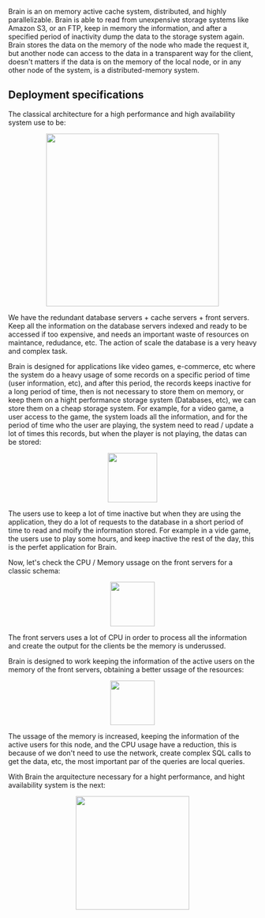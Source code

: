 Brain is an on memory active cache system, distributed, and highly parallelizable. Brain is able to read from unexpensive storage systems like Amazon S3, or an FTP, keep in memory the information, and after a specified period of inactivity dump the data to the storage system again.
Brain stores the data on the memory of the node who made the request it, but another node can access to the data in a transparent way for the client, doesn't matters if the data is on the memory of the local node, or in any other node of the system, is a distributed-memory system.

## Deployment specifications

The classical architecture for a high performance and high availability system use to be:

<p align="center">
    <img src="https://raw.github.com/alonsovidales/Brain2/master/doc/imgs/classic_deployment_schema.png" height="350" />
</p>

We have the redundant database servers + cache servers + front servers. Keep all the information on the database servers indexed and ready to be accessed if too expensive, and needs an important waste of resources on maintance, redudance, etc. The action of scale the database is a very heavy and complex task.

Brain is designed for applications like video games, e-commerce, etc where the system do a heavy usage of some records on a specific period of time (user information, etc), and after this period, the records keeps inactive for a long period of time, then is not necessary to store them on memory, or keep them on a hight performance storage system (Databases, etc), we can store them on a cheap storage system.
For example, for a video game, a user access to the game, the system loads all the information, and for the period of time who the user are playing, the system need to read / update a lot of times this records, but when the player is not playing, the datas can be stored:

<p align="center">
    <img src="https://raw.github.com/alonsovidales/Brain2/master/doc/imgs/requests_time.png" height="100" />
</p>

The users use to keep a lot of time inactive but when they are using the application, they do a lot of requests to the database in a short period of time to read and moify the information stored. For example in a vide game, the users use to play some hours, and keep inactive the rest of the day, this is the perfet application for Brain.

Now, let's check the CPU / Memory ussage on the front servers for a classic schema:

<p align="center">
    <img src="https://raw.github.com/alonsovidales/Brain2/master/doc/imgs/front_servers_memory_cpu.png" height="90" />
</p>

The front servers uses a lot of CPU in order to process all the information and create the output for the clients be the memory is underussed.

Brain is designed to work keeping the information of the active users on the memory of the front servers, obtaining a better ussage of the resources:

<p align="center">
    <img src="https://raw.github.com/alonsovidales/Brain2/master/doc/imgs/front_servers_memory_cpu_with_brain.png" height="90" />
</p>

The ussage of the memory is increased, keeping the information of the active users for this node, and the CPU usage have a reduction, this is because of we don't need to use the network, create complex SQL calls to get the data, etc, the most important par of the queries are local queries.

With Brain the arquitecture necessary for a hight performance, and hight availability system is the next:

<p align="center">
    <img src="https://raw.github.com/alonsovidales/Brain2/master/doc/imgs/brain_deployment.png" height="230" />
</p>
